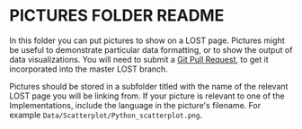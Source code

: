 # PICTURES FOLDER README

In this folder you can put pictures to show on a LOST page. Pictures might be useful to demonstrate particular data formatting, or to show the output of data visualizations. You will need to submit a [Git Pull Request](https://help.github.com/en/articles/creating-a-pull-request), to get it incorporated into the master LOST branch.

Pictures should be stored in a subfolder titled with the name of the relevant LOST page you will be linking from. If your picture is relevant to one of the Implementations, include the language in the picture's filename. For example `Data/Scatterplot/Python_scatterplot.png`.